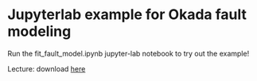 # Jupyterlab example for Okada fault modeling

Run the fit_fault_model.ipynb jupyter-lab notebook to try out the example!

Lecture: download [here](https://unmm-my.sharepoint.com/:p:/g/personal/lworthington_unm_edu/Ec7hP2sJY5ZHsEGRGxMumZ4B1j4cNhh5hJfjv4i2K1NC-A?e=VeTrya)
